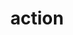 ---
layout: default
title: action
parent: App manifest file
grand_parent: App basics
nav_order: 4
---